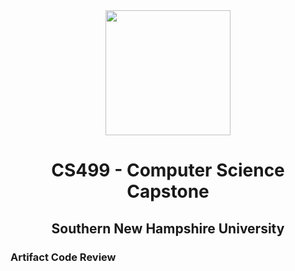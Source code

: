 <center>
  <img src="pfpdaniel.jpg" height=200 width=200>
</center>

# <center>CS499 - Computer Science Capstone</center>

## <center>Southern New Hampshire University</center>

### Artifact Code Review
